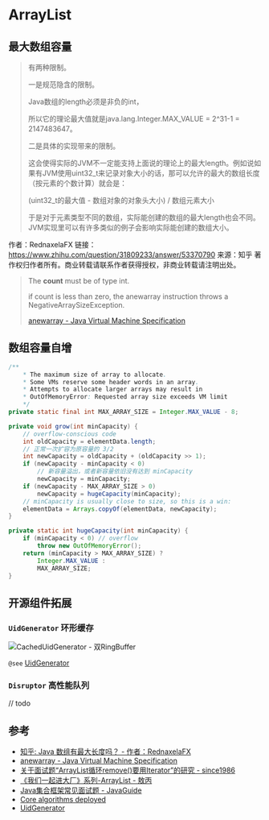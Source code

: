 # ArrayList

## 最大数组容量

> 有两种限制。
>
> 一是规范隐含的限制。
>
> Java数组的length必须是非负的int，
>
> 所以它的理论最大值就是java.lang.Integer.MAX_VALUE = 2^31-1 = 2147483647。
>
> 二是具体的实现带来的限制。
>
> 这会使得实际的JVM不一定能支持上面说的理论上的最大length。例如说如果有JVM使用uint32_t来记录对象大小的话，那可以允许的最大的数组长度（按元素的个数计算）就会是：
>
> (uint32_t的最大值 - 数组对象的对象头大小) / 数组元素大小
>
> 于是对于元素类型不同的数组，实际能创建的数组的最大length也会不同。JVM实现里可以有许多类似的例子会影响实际能创建的数组大小。

作者：RednaxelaFX
链接：https://www.zhihu.com/question/31809233/answer/53370790
来源：知乎
著作权归作者所有。商业转载请联系作者获得授权，非商业转载请注明出处。

> The **count** must be of type int.
>
> if count is less than zero, the anewarray instruction throws a NegativeArraySizeException.
>
> [anewarray - Java Virtual Machine Specification][anewarray]

## 数组容量自增

```java
/**
    * The maximum size of array to allocate.
    * Some VMs reserve some header words in an array.
    * Attempts to allocate larger arrays may result in
    * OutOfMemoryError: Requested array size exceeds VM limit
    */
private static final int MAX_ARRAY_SIZE = Integer.MAX_VALUE - 8;

private void grow(int minCapacity) {
    // overflow-conscious code
    int oldCapacity = elementData.length;
    // 正常一次扩容为原容量的 3/2
    int newCapacity = oldCapacity + (oldCapacity >> 1);
    if (newCapacity - minCapacity < 0)
        // 新容量溢出，或者新容量依旧没有达到 minCapacity
        newCapacity = minCapacity;
    if (newCapacity - MAX_ARRAY_SIZE > 0)
        newCapacity = hugeCapacity(minCapacity);
    // minCapacity is usually close to size, so this is a win:
    elementData = Arrays.copyOf(elementData, newCapacity);
}

private static int hugeCapacity(int minCapacity) {
    if (minCapacity < 0) // overflow
        throw new OutOfMemoryError();
    return (minCapacity > MAX_ARRAY_SIZE) ?
        Integer.MAX_VALUE :
        MAX_ARRAY_SIZE;
}
```

## 开源组件拓展

### `UidGenerator` 环形缓存

![CachedUidGenerator - 双RingBuffer](http://image.rainstorm.vip/blog/ringbuffer.png)

`@see` [UidGenerator][UidGenerator]

### `Disruptor` 高性能队列

// todo

## 参考

- [知乎: Java 数组有最大长度吗？ - 作者：RednaxelaFX](https://www.zhihu.com/question/31809233/answer/53370790)
- [anewarray - Java Virtual Machine Specification][anewarray]
- [关于面试题“ArrayList循环remove()要用Iterator”的研究 - since1986](https://juejin.im/post/59ef1ab0518825619a01e00a)
- [《我们一起进大厂》系列-ArrayList - 敖丙](https://juejin.im/post/5e14b51d5188253a9a213e83)
- [Java集合框架常见面试题 - JavaGuide](https://github.com/Snailclimb/JavaGuide/blob/master/docs/java/collection/Java%E9%9B%86%E5%90%88%E6%A1%86%E6%9E%B6%E5%B8%B8%E8%A7%81%E9%9D%A2%E8%AF%95%E9%A2%98.md#%E8%A1%A5%E5%85%85%E5%86%85%E5%AE%B9randomaccess%E6%8E%A5%E5%8F%A3)
- [Core algorithms deployed](https://cstheory.stackexchange.com/questions/19759/core-algorithms-deployed/19773#19773)
- [UidGenerator][UidGenerator]

[anewarray]: https://docs.oracle.com/javase/specs/jvms/se8/html/jvms-6.html#jvms-6.5.anewarray
[UidGenerator]: https://github.com/baidu/uid-generator/blob/master/README.zh_cn.md

